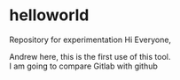 # helloworld
Repository for experimentation
Hi Everyone,

Andrew here, this is the first use of this tool.  
I am going to  compare Gitlab with github
